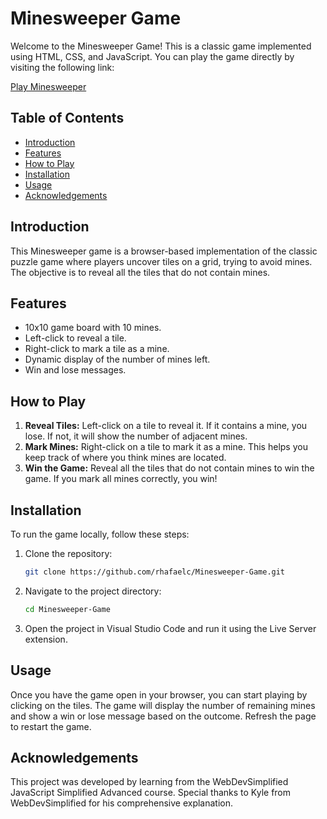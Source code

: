 # Minesweeper Game

Welcome to the Minesweeper Game! This is a classic game implemented using HTML, CSS, and JavaScript. You can play the game directly by visiting the following link:

[Play Minesweeper](https://rhafaelc.github.io/Minesweeper-Game/)

## Table of Contents

- [Introduction](#introduction)
- [Features](#features)
- [How to Play](#how-to-play)
- [Installation](#installation)
- [Usage](#usage)
- [Acknowledgements](#acknowledgements)

## Introduction

This Minesweeper game is a browser-based implementation of the classic puzzle game where players uncover tiles on a grid, trying to avoid mines. The objective is to reveal all the tiles that do not contain mines.

## Features

- 10x10 game board with 10 mines.
- Left-click to reveal a tile.
- Right-click to mark a tile as a mine.
- Dynamic display of the number of mines left.
- Win and lose messages.

## How to Play

1. **Reveal Tiles:** Left-click on a tile to reveal it. If it contains a mine, you lose. If not, it will show the number of adjacent mines.
2. **Mark Mines:** Right-click on a tile to mark it as a mine. This helps you keep track of where you think mines are located.
3. **Win the Game:** Reveal all the tiles that do not contain mines to win the game. If you mark all mines correctly, you win!

## Installation

To run the game locally, follow these steps:

1. Clone the repository:
   ```sh
   git clone https://github.com/rhafaelc/Minesweeper-Game.git
   ```
2. Navigate to the project directory:
   ```sh
   cd Minesweeper-Game
   ```
3. Open the project in Visual Studio Code and run it using the Live Server extension.

## Usage

Once you have the game open in your browser, you can start playing by clicking on the tiles. The game will display the number of remaining mines and show a win or lose message based on the outcome. Refresh the page to restart the game.

## Acknowledgements

This project was developed by learning from the WebDevSimplified JavaScript Simplified Advanced course. Special thanks to Kyle from WebDevSimplified for his comprehensive explanation.
